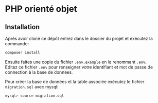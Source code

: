 # PHP orienté objet


## Installation

Après avoir cloné ce dépôt entrez dans le dossier du projet et exécutez la commande:

```sh
composer install
```

Ensuite faites une copie du fichier `.env.example` en le renommant `.env`.  
Editez ce fichier `.env` pour renseigner votre identifiant et mot de passe de connection à la base de données.  

Pour créer la base de données et la table associée exécutez le fichier `migration.sql` avec mysql:

```sh
mysql> source migration.sql
```